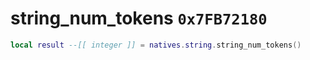 # string_num_tokens `0x7FB72180`

```lua
local result --[[ integer ]] = natives.string.string_num_tokens()
```